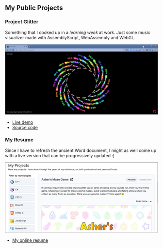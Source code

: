 ## My Public Projects

### Project Glitter

Something that I cooked up in a _learning week_ at work. Just some music visualizer made with AssemblyScript, WebAssembly and WebGL.

![Project Glitter](./docs/project-glitter-local-host.png)

-   [Live demo](https://benglin.github.io/project-glitter/)
-   [Source code](https://github.com/Benglin/project-glitter)

### My Resume

Since I have to refresh the ancient Word document, I might as well come up with a live version that can be progressively updated :)

![My online resume](./docs/benglin-online-resume.png)

-   [My online resume](https://benglin.github.io/resume/)
